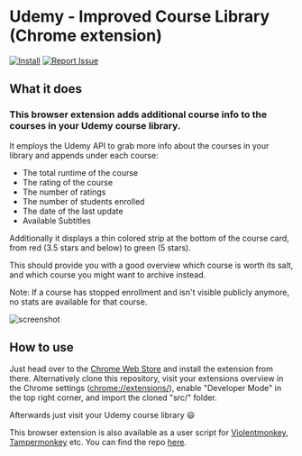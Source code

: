 # Udemy - Improved Course Library (Chrome extension)
[![Install](https://img.shields.io/badge/-Install-green?style=flat&logo=data:image/png;base64,iVBORw0KGgoAAAANSUhEUgAAACQAAAAkCAYAAADhAJiYAAAAb0lEQVR4Ae3UgQUAMRBE0SvnykhnW0JKSmn/AANikbiB+SxgeWCelBwBA6jmxp+goq8CCiiggE4D3s3oLfrW5vc9RU3uNR9lRwnjRwljQDUYM0oYP0oYA6rBmFHC+FHC2FHCqJSA4n4VUAsyllL6AHMEW1GSXWKaAAAAAElFTkSuQmCC)](https://chrome.google.com/webstore/detail/udemy-improved-course-lib/dmlfcanjgejpgjajoiepgfglmjcnhhlh "Click to install") [![Report Issue](https://img.shields.io/badge/-Report%20issue-red?style=flat&logo=data:image/png;base64,iVBORw0KGgoAAAANSUhEUgAAACQAAAAkCAYAAADhAJiYAAAAsklEQVR4Ae3UEQzEQBCF4YVzd66nrvWs0+JBPeNUdzzPYT11Onen/3TwLbyl+ZPBSb5sstOq1VXAAEKc7sZczPf2Y3woPyajfBg/yo/JKDfmTr/qVlHOl4m0F+hpKGAAGEG5roBiISgKVKACGQ6jFyRUoAc4gA78HKCTufa025lrKKAX8EFvS7sHeleTmkd9gQ3YgWcWY0ClDBgvKmEMKCNGR/kxflTCuFAnEOKMVlWL+wNsSof8wQFurAAAAABJRU5ErkJggg==)](https://github.com/TadWohlrapp/Udemy-Improved-Library-Chrome-Extension/issues "Click to report issue")

## What it does

### This browser extension adds additional course info to the courses in your Udemy course library.

It employs the Udemy API to grab more info about the courses in your library and appends under each course:

- The total runtime of the course
- The rating of the course
- The number of ratings
- The number of students enrolled
- The date of the last update
- Available Subtitles

Additionally it displays a thin colored strip at the bottom of the course card, from red (3.5 stars and below) to green (5 stars).

This should provide you with a good overview which course is worth its salt, and which course you might want to archive instead.

Note: If a course has stopped enrollment and isn't visible publicly anymore, no stats are available for that course.

![screenshot](https://user-images.githubusercontent.com/2788192/108864945-f94c6180-75f2-11eb-82d7-dd7b091c514d.png)

## How to use

Just head over to the [Chrome Web Store](https://chrome.google.com/webstore/detail/udemy-improved-course-lib/dmlfcanjgejpgjajoiepgfglmjcnhhlh) and install the extension from there. Alternatively clone this repository, visit your extensions overview in the Chrome settings ([chrome://extensions/](chrome://extensions/)), enable "Developer Mode" in the top right corner, and import the cloned "src/" folder.

Afterwards just visit your Udemy course library 😃

This browser extension is also available as a user script for [Violentmonkey](https://violentmonkey.github.io/), [Tampermonkey](https://tampermonkey.net/) etc. You can find the repo [here](https://github.com/TadWohlrapp/Udemy-Improved-Library-Userscript).